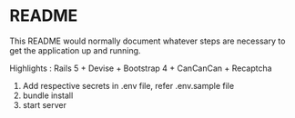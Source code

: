 # README

This README would normally document whatever steps are necessary to get the
application up and running.

Highlights : Rails 5 + Devise + Bootstrap 4 + CanCanCan + Recaptcha

1. Add respective secrets in .env file, refer .env.sample file
2. bundle install
3. start server
